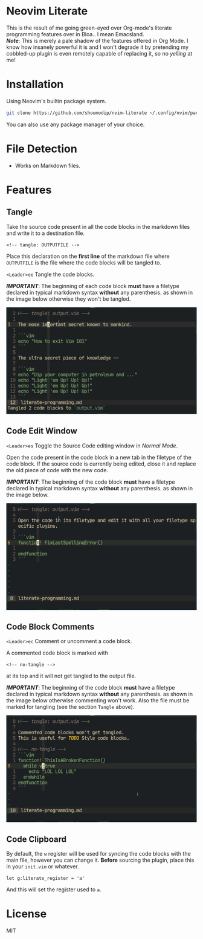 # Neovim Literate
This is the result of me going green-eyed over Org-mode's literate programming features over in Bloa.. I mean Emacsland.\
***Note***: This is merely a pale shadow of the features offered in Org Mode. I know how insanely powerful it is and I won't degrade it by pretending my cobbled-up plugin is even remotely capable of replacing it, so no *yelling* at me!

# Installation
Using Neovim's builtin package system.
```sh
git clone https://github.com/shoumodip/nvim-literate ~/.config/nvim/pack/plugins/start/nvim-literate
```

You can also use any package manager of your choice.

# File Detection
- Works on Markdown files.

# Features
## Tangle
Take the source code present in all the code blocks in the markdown files and write it to a destination file.
```
<!-- tangle: OUTPUTFILE -->
```
Place this declaration on the **first line** of the markdown file where `OUTPUTFILE` is the file where the code blocks will be tangled to.

`<Leader>ee` Tangle the code blocks.

***IMPORTANT***: The beginning of each code block **must** have a filetype declared in typical markdown syntax **without** any parenthesis. as shown in the image below otherwise they won't be tangled.

![Tangle](img/tangle.png)

## Code Edit Window
`<Leader>es` Toggle the Source Code editing window in *Normal Mode*.

Open the code present in the code block in a new tab in the filetype of the code block. If the source code is currently being edited, close it and replace the old piece of code with the new code.

***IMPORTANT***: The beginning of the code block **must** have a filetype declared in typical markdown syntax **without** any parenthesis. as shown in the image below.

![Edit Code](img/edit_code.gif)

## Code Block Comments
`<Leader>ec` Comment or uncomment a code block.

A commented code block is marked with
```
<!-- no-tangle -->
```
at its top and it will not get tangled to the output file.

***IMPORTANT***: The beginning of the code block **must** have a filetype declared in typical markdown syntax **without** any parenthesis. as shown in the image below otherwise commenting won't work. Also the file must be marked for tangling (see the section `Tangle` above).

![Comment Blocks](img/comment_code.gif)

## Code Clipboard
By default, the `w` register will be used for syncing the code blocks with the main file, however you can change it. **Before** sourcing the plugin, place this in your `init.vim` or whatever.
```vim
let g:literate_register = 'a'
```
And this will set the register used to `a`.

# License
MIT
